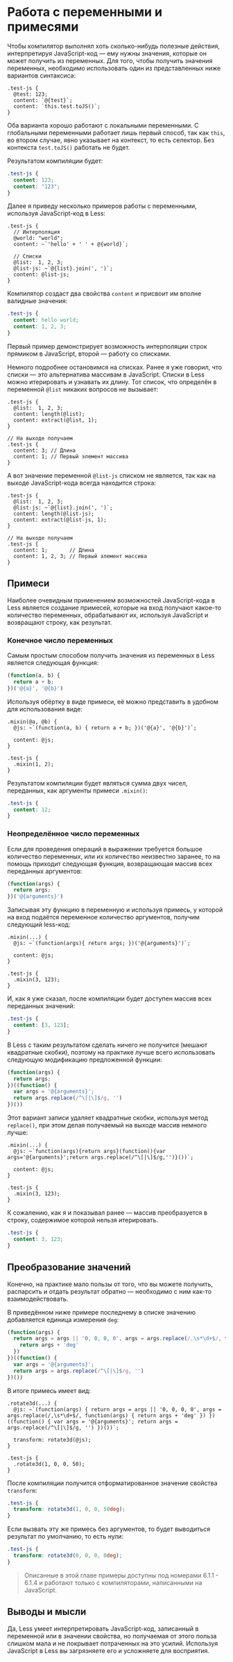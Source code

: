 # Работа с переменными и примесями

Чтобы компилятор выполнял хоть сколько-нибудь полезные действия, интерпретируя JavaScript-код — ему нужны значения, которые он может получить из переменных. Для того, чтобы получить значения переменных, необходимо использовать один из представленных ниже вариантов синтаксиса:

```less
.test-js {
  @test: 123;
  content: `@{test}`;
  content: `this.test.toJS()`;
}
```

Оба варианта хорошо работают с локальными переменными. С глобальными переменными работает лишь первый способ, так как `this`, во втором случае, явно указывает на контекст, то есть селектор. Без контекста `test.toJS()` работать не будет.

Результатом компиляции будет:

```css
.test-js {
  content: 123;
  content: "123";
}
```

Далее я приведу несколько примеров работы с переменными, используя JavaScript-код в Less:

```less
.test-js {
  // Интерполяция
  @world: "world";
  content: ~`'hello' + ' ' + @{world}`;

  // Списки
  @list:  1, 2, 3;
  @list-js: ~`@{list}.join(', ')`;
  content: @list-js;
}
```

Компилятор создаст два свойства `content` и присвоит им вполне валидные значения:

```css
.test-js {
  content: hello world;
  content: 1, 2, 3;
}
```

Первый пример демонстрирует возможность интерполяции строк прямиком в JavaScript, второй — работу со списками.

Немного подробнее остановимся на списках. Ранее я уже говорил, что списки — это альтернатива массивам в JavaScript. Списки в Less можно итерировать и узнавать их длину. Тот список, что определён в переменной `@list` никаких вопросов не вызывает:

```less
.test-js {
  @list:  1, 2, 3;
  content: length(@list);
  content: extract(@list, 1);
}

// На выходе получаем
.test-js {
  content: 3; // Длина
  content: 1; // Первый элемент массива
}
```

А вот значение переменной `@list-js` списком не является, так как на выходе JavaScript-кода всегда находится строка:

```less
.test-js {
  @list:  1, 2, 3;
  @list-js: ~`@{list}.join(', ')`;
  content: length(@list-js);
  content: extract(@list-js, 1);
}

// На выходе получаем
.test-js {
  content: 1;       // Длина
  content: 1, 2, 3; // Первый элемент массива
}
```




## Примеси

Наиболее очевидным применением возможностей JavaScript-кода в Less является создание примесей, которые на вход получают какое-то количество переменных, обрабатывают их, используя JavaScript и возвращают строку, как результат.



### Конечное число переменных

Самым простым способом получить значения из переменных в Less является следующая функция:

```js
(function(a, b) {
  return a + b;
})('@{a}', '@{b}')
```

Используя обёртку в виде примеси, её можно представить в удобном для использования виде:

```less
.mixin(@a, @b) {
  @js: ~`(function(a, b) { return a + b; })('@{a}', '@{b}')`;

  content: @js;
}

.test-js {
  .mixin(1, 2);
}
```

Результатом компиляции будет являться сумма двух чисел, переданных, как аргументы примеси `.mixin()`:

```css
.test-js {
  content: 12;
}
```



### Неопределённое число переменных

Если для проведения операций в выражении требуется большое количество переменных, или их количество неизвестно заранее, то на помощь приходит следующая функция, возвращающая массив всех переданных аргументов:

```js
(function(args) {
  return args;
})('@{arguments}')
```

Записывая эту функцию в переменную и используя примесь, у которой на вход подаётся переменное количество аргументов, получим следующий less-код:

```less
.mixin(...) {
  @js: ~`(function(args){ return args; })('@{arguments}')`;

  content: @js;
}

.test-js {
  .mixin(3, 123);
}
```

И, как я уже сказал, после компиляции будет доступен массив всех переданных значений:

```css
.test-js {
  content: [3, 123];
}
```

В Less с таким результатом сделать ничего не получится (мешают квадратные скобки), поэтому на практике лучше всего использовать следующую модификацию предложенной функции:

```js
(function(args) {
  return args;
})((function() {
  var args = '@{arguments}';
  return args.replace(/^\[|\]$/g, '')
})())
```

Этот вариант записи удаляет квадратные скобки, используя метод `replace()`, при этом делая получаемый на выходе массив немного лучше:

```less
.mixin(...) {
  @js: ~`function(args){return args}(function(){var args='@{arguments}';return args.replace(/^\[|\]$/g,'')}())`;

  content: @js;
}

.test-js {
  .mixin(3, 123);
}
```

К сожалению, как я и показывал ранее — массив преобразуется в строку, содержимое которой нельзя итерировать.

```css
.test-js {
  content: 3, 123;
}
```




## Преобразование значений

Конечно, на практике мало пользы от того, что вы можете получить, распарсить и отдать результат обратно — необходимо с ним как-то взаимодействовать.

В приведённом ниже примере последнему в списке значению добавляется единица измерения `deg`:

```js
(function(args) {
  return args = args || '0, 0, 0, 0', args = args.replace(/,\s*\d+$/, function(args) {
    return args + 'deg'
  })
})((function() {
  var args = '@{arguments}';
  return args = args.replace(/^\[|\]$/g, '')
})())
```

В итоге примесь имеет вид:

```less
.rotate3d(...) {
  @js: ~`(function(args) { return args = args || '0, 0, 0, 0', args = args.replace(/,\s*\d+$/, function(args) { return args + 'deg' }) })((function() { var args = '@{arguments}'; return args = args.replace(/^\[|\]$/g, '') })())`;

  transform: rotate3d(@js);
}

.test-js {
  .rotate3d(1, 0, 0, 50);
}
```

После компиляции получится отформатированное значение свойства `transform`:

```css
.test-js {
  transform: rotate3d(1, 0, 0, 50deg);
}
```

Если вызвать эту же примесь без аргументов, то будет выводиться результат по умолчанию, то есть нули:

```css
.test-js {
  transform: rotate3d(0, 0, 0, 0deg);
}
```

> Описанные в этой главе примеры доступны под номерами 6.1.1 - 6.1.4 и работают только с компиляторами, написанными на JavaScript.




## Выводы и мысли

Да, Less умеет интерпретировать JavaScript-код, записанный в переменной или в значении свойства, но получаемая от этого польза слишком мала и не покрывает потраченных на это усилий. Используя JavaScript в Less вы загрязняете его и усложняете для восприятия.
